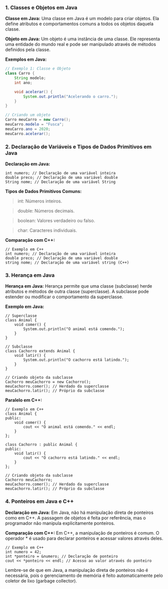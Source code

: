 ### 1. Classes e Objetos em Java

**Classe em Java:**
Uma classe em Java é um modelo para criar objetos. Ela define atributos e comportamentos comuns a todos os objetos daquela classe.

**Objeto em Java:**
Um objeto é uma instância de uma classe. Ele representa uma entidade do mundo real e pode ser manipulado através de métodos definidos pela classe.

**Exemplos em Java:**
```java
// Exemplo 1: Classe e Objeto
class Carro {
    String modelo;
    int ano;

    void acelerar() {
        System.out.println("Acelerando o carro.");
    }
}

// Criando um objeto
Carro meuCarro = new Carro();
meuCarro.modelo = "Fusca";
meuCarro.ano = 2020;
meuCarro.acelerar();

```

### 2. Declaração de Variáveis e Tipos de Dados Primitivos em Java

**Declaração em Java:**

```
int numero; // Declaração de uma variável inteira
double preco; // Declaração de uma variável double
String nome; // Declaração de uma variável String

```

**Tipos de Dados Primitivos Comuns:**

> int: Números inteiros.

> double: Números decimais.

> boolean: Valores verdadeiro ou falso.

> char: Caracteres individuais.

**Comparação com C++:**

```
// Exemplo em C++
int numero; // Declaração de uma variável inteira
double preco; // Declaração de uma variável double
string nome; // Declaração de uma variável string (C++)
```

### 3. Herança em Java

**Herança em Java:**
Herança permite que uma classe (subclasse) herde atributos e métodos de outra classe (superclasse). A subclasse pode estender ou modificar o comportamento da superclasse.

**Exemplo em Java:**

```
// Superclasse
class Animal {
    void comer() {
        System.out.println("O animal está comendo.");
    }
}

// Subclasse
class Cachorro extends Animal {
    void latir() {
        System.out.println("O cachorro está latindo.");
    }
}

// Criando objeto da subclasse
Cachorro meuCachorro = new Cachorro();
meuCachorro.comer(); // Herdado da superclasse
meuCachorro.latir(); // Próprio da subclasse

```
**Paralelo em C++:**
```
// Exemplo em C++
class Animal {
public:
    void comer() {
        cout << "O animal está comendo." << endl;
    }
};

class Cachorro : public Animal {
public:
    void latir() {
        cout << "O cachorro está latindo." << endl;
    }
};

// Criando objeto da subclasse
Cachorro meuCachorro;
meuCachorro.comer(); // Herdado da superclasse
meuCachorro.latir(); // Próprio da subclasse
```

### 4. Ponteiros em Java e C++

**Declaração em Java:**
Em Java, não há manipulação direta de ponteiros como em C++. A passagem de objetos é feita por referência, mas o programador não manipula explicitamente ponteiros.

**Comparação com C++:**
Em C++, a manipulação de ponteiros é comum. O operador * é usado para declarar ponteiros e acessar valores através deles.

```
// Exemplo em C++
int numero = 42;
int *ponteiro = &numero; // Declaração de ponteiro
cout << *ponteiro << endl; // Acesso ao valor através do ponteiro
```
Lembre-se de que em Java, a manipulação direta de ponteiros não é necessária, pois o gerenciamento de memória é feito automaticamente pelo coletor de lixo (garbage collector).
